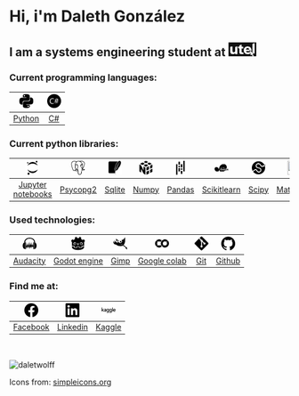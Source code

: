 # Hi, i'm Daleth González

## I am a systems engineering student at [<img src="images/utel.png" alt = "Universidad utel" width="50" height="25" />](https://uteluniversidad.mx/s/td/licenciaturas-utel/ingenieria-sistemas.html)

### Current programming languages:

<img src="images/python.svg" alt = "Python" width="25" height="25" /> | <img src="images/csharp.svg" alt = "Csharp" width="25" height="25" />
| :-: | :-: |
| [Python](https://www.python.org) | [C#](https://docs.microsoft.com/en-us/dotnet/csharp/) |

### Current python libraries:

<img src="images/jupyter.svg" alt = "Jupyter notebooks" width="25" height="25" /> | <img src="images/postgresql.svg" alt = "Postgresql" width="25" height="25" /> | <img src="images/sqlite.svg" alt = "Sqlite" width="25" height="25" /> | <img src="images/numpy.svg" alt = "Numpy" width="25" height="25" /> | <img src="images/pandas.svg" alt = "Pandas" width="25" height="25" /> | <img src="images/scikitlearn.svg" alt = "Scikitlearn" width="25" height="25" /> | <img src="images/scipy.svg" alt = "Scipy" width="25" height="25" /> | <img src="images/matplotlib.svg" width="25" height="25" /> | <img src="images/seaborn.svg" width="25" height="25" />
| :-: | :-: | :-: | :-: | :-: | :-: | :-: | :-: | :-: |
| [Jupyter notebooks](https://jupyter.org) | [Psycopg2](https://www.psycopg.org) | [Sqlite](https://www.sqlite.org) | [Numpy](https://numpy.org) | [Pandas](https://pandas.pydata.org) | [Scikitlearn](https://scikit-learn.org) | [Scipy](https://scipy.org) | [Matplotlib](https://matplotlib.org) | [Seaborn](https://seaborn.pydata.org) |

### Used technologies:

<img src="images/audacity.svg" alt = "Audacity" width="25" height="25" /> | <img src="images/godotengine.svg" alt = "Godot engine" width="25" height="25" /> | <img src="images/gimp.svg" alt = "Gimp" width="25" height="25" /> | <img src="images/googlecolab.svg" alt = "Google colab" width="25" height="25" /> | <img src="images/git.svg" alt = "Git" width="25" height="25" /> | <img src="images/github.svg" alt = "Github" width="25" height="25" />
| :-: | :-: | :-: | :-: | :-: | :-: |
| [Audacity](https://www.audacityteam.org) | [Godot engine](https://godotengine.org) | [Gimp](https://www.gimp.org) | [Google colab](https://colab.research.google.com) | [Git](https://git-scm.com) | [Github](https://github.com) |


### Find me at:

<img src="images/facebook.svg" alt = "Facebook" width="25" height="25" /> | <img src="images/linkedin.svg" alt = "Linkedin" width="25" height="25" /> | <img src="images/kaggle.svg" alt = "Kaggle" width="25" height="25" />
| :-: | :-: | :-: |
| [Facebook](https://www.facebook.com/profile.php?id=100073854864379) | [Linkedin](https://www.linkedin.com/in/dalethgonzalez/) | [Kaggle](https://www.kaggle.com/dalethgonzalez)

<p>&nbsp;</p>

<p><img align="center" src="https://github-readme-stats.vercel.app/api/top-langs?username=daletwolff&show_icons=true&locale=en&layout=compact" alt="daletwolff" /></p>

Icons from: [simpleicons.org](https://simpleicons.org)
